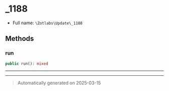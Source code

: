 
# _1188





* Full name: `\Zotlabs\Update\_1188`




## Methods


### run



```php
public run(): mixed
```












***


***
> Automatically generated on 2025-03-15
